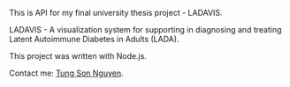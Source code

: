 This is API for my final university thesis project - LADAVIS.

LADAVIS - A visualization system for supporting in diagnosing and treating Latent Autoimmune Diabetes in Adults (LADA).

This project was written with Node.js.

Contact me: [Tung Son Nguyen](https://www.linkedin.com/in/tung-son-nguyen-974148131/).